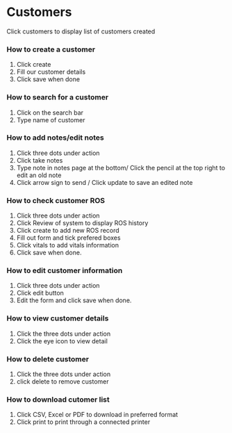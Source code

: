 # Customers
Click customers to display list of customers created
### How to create a customer
1. Click create
1. Fill our customer details 
1. Click save when done
### How to search for a customer
1. Click on the search bar
1. Type name of customer
### How to add notes/edit notes
1. Click three dots under action
1. Click take notes
1. Type note in notes page at the bottom/ Click the pencil at the top right to edit an old note
1. Click arrow sign to send / Click update to save an edited note
### How to check customer ROS
1. Click three dots under action
1. Click Review of system to display ROS history
1. Click create to add new ROS record
1. Fill out form and tick prefered boxes
1. Click vitals to add vitals information
1. Click save when done.
### How to edit customer information
1. Click three dots under action
1. Click edit button 
1. Edit the form and click save when done.
### How to view customer details
1. Click the three dots under action
1. Click the eye icon to view detail
### How to delete customer
1. Click the three dots under action
1. click delete to remove customer
### How to download cutomer list
1. Click CSV, Excel or PDF to download in preferred format
1. Click print to print through a connected printer